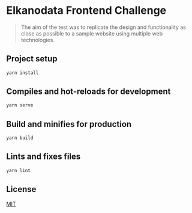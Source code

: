 # Elkanodata Frontend Challenge

> The aim of the test was to replicate the design and functionality as close as possible to a sample website using multiple web technologies.


## Project setup

```bash
yarn install
```

## Compiles and hot-reloads for development

```bash
yarn serve
```

## Build and minifies for production

```bash
yarn build
```

## Lints and fixes files

```bash
yarn lint
```

## License

[MIT](http://vjpr.mit-license.org)

[npm-image]: https://img.shields.io/npm/v/live-xxx.svg
[npm-url]: https://npmjs.org/package/live-xxx
[travis-image]: https://img.shields.io/travis/live-js/live-xxx/master.svg
[travis-url]: https://travis-ci.org/live-js/live-xxx
[coveralls-image]: https://img.shields.io/coveralls/live-js/live-xxx/master.svg
[coveralls-url]: https://coveralls.io/r/live-js/live-xxx?branch=master
